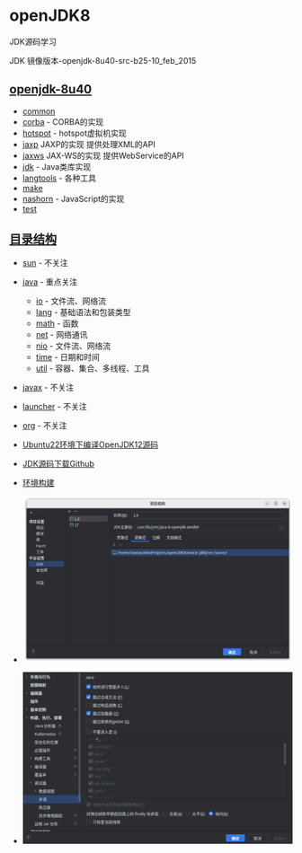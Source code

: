 # openJDK8
JDK源码学习

JDK 镜像版本-openjdk-8u40-src-b25-10_feb_2015
## [openjdk-8u40](openjdk-8u40)
 - [common](openjdk-8u40/common)
 - [corba](openjdk-8u40/corba) - CORBA的实现
 - [hotspot](openjdk-8u40/hotspot) - hotspot虚拟机实现
 - [jaxp](openjdk-8u40/jaxp) JAXP的实现 提供处理XML的API
 - [jaxws](openjdk-8u40/jaxws) JAX-WS的实现 提供WebService的API
 - [jdk](openjdk-8u40/jdk) - Java类库实现
 - [langtools](openjdk-8u40/langtools) - 各种工具
 - [make](openjdk-8u40/make)
 - [nashorn](openjdk-8u40/nashorn) - JavaScript的实现
 - [test](openjdk-8u40/test)

## [目录结构](oracle-jdk8/src/source)
 - [sun](oracle-jdk8/src/source/com/sun) - 不关注
 - [java](oracle-jdk8/src/source/java) - 重点关注
   - [io](oracle-jdk8/src/source/java/io) - 文件流、网络流
   - [lang](oracle-jdk8/src/source/java/lang) - 基础语法和包装类型
   - [math](oracle-jdk8/src/source/java/math) - 函数
   - [net](oracle-jdk8/src/source/java/net) - 网络通讯
   - [nio](oracle-jdk8/src/source/java/nio) - 文件流、网络流
   - [time](oracle-jdk8/src/source/java/time) - 日期和时间
   - [util](oracle-jdk8/src/source/java/util) - 容器、集合、多线程、工具
 - [javax](oracle-jdk8/src/source/javax) - 不关注
 - [launcher](oracle-jdk8/src/source/launcher) - 不关注
 - [org](oracle-jdk8/src/source/org) - 不关注



- [Ubuntu22环境下编译OpenJDK12源码](https://blog.csdn.net/qq_25825005/article/details/127162939)
- [JDK源码下载Github](https://github.com/taotao1024/openJDK8.git)
- [环境构建](https://www.bilibili.com/video/BV1V7411U78L/)
- ![IDEA设置](doc/images/JDK-编译/JDK源码路径设置.png)
- ![IDEA设置](doc/images/JDK-编译/JDK调试设置.png)
